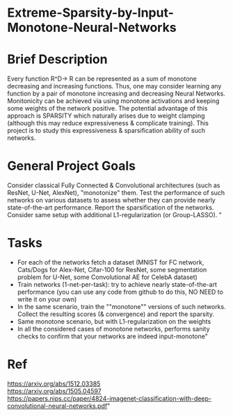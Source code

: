 # Extreme-Sparsity-by-Input-Monotone-Neural-Networks

# Brief Description

Every function R^D-> R can be represented as a sum of monotone decreasing and increasing functions. Thus, one may consider learning any function by a pair of monotone increasing and decreasing Neural Networks. Monitonicity can be achieved via using monotone activations and keeping some weights of the network positive. The potential advantage of this approach is SPARSITY which naturally arises due to weight clamping (although this may reduce expressiveness & complicate training). This project is to study this expressiveness & sparsification ability of such networks.	

# General Project Goals
Consider classical Fully Connected & Convolutional architectures (such as ResNet, U-Net, AlexNet), "monotonize" them. Test the performance of such networks on various datasets to assess whether they can provide nearly state-of-the-art performance. Report the sparsification of the networks. 
Consider same setup with additional L1-regularization (or Group-LASSO).	"

# Tasks
- For each of the networks fetch a dataset (MNIST for FC network, Cats/Dogs for Alex-Net, Cifar-100 for ResNet, some segmentation problem for U-Net, some Convolutional AE for CelebA dataset)  
- Train networks (1-net-per-task): try to achieve nearly state-of-the-art performance (you can use any code from github to do this, NO NEED to write it on your own)  
- In the same scenario, train the ""monotone"" versions of such networks. Collect the resulting scores (& convergence) and report the sparsity.  
- Same monotone scenario, but with L1-regularization on the weights  
- In all the considered cases of monotone networks, performs sanity checks to confirm that your networks are indeed input-monotone"	 

# Ref
https://arxiv.org/abs/1512.03385  
https://arxiv.org/abs/1505.04597  
https://papers.nips.cc/paper/4824-imagenet-classification-with-deep-convolutional-neural-networks.pdf"  
